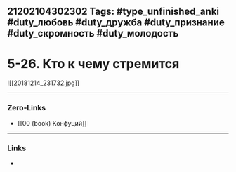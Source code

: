 21202104302302
Tags: #type_unfinished_anki #duty_любовь #duty_дружба #duty_признание #duty_скромность #duty_молодость
---
# 5-26. Кто к чему стремится

![[20181214_231732.jpg]]

---
### Zero-Links
- [[00 (book) Конфуций]]
---
### Links
-
